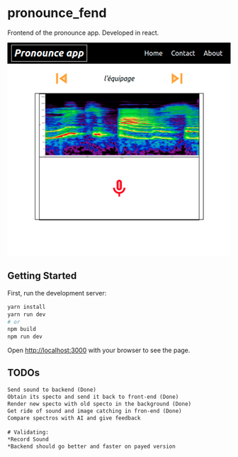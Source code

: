 # pronounce_fend

Frontend of the pronounce app. Developed in react.

![app_img](./img/papp_fend.png)

## Getting Started

First, run the development server:

```bash
yarn install
yarn run dev
# or
npm build
npm run dev
```
Open [http://localhost:3000](http://localhost:3000) with your browser to see the page.


## TODOs

```
Send sound to backend (Done)
Obtain its specto and send it back to front-end (Done)
Render new specto with old specto in the background (Done)
Get ride of sound and image catching in fron-end (Done)
Compare spectros with AI and give feedback

# Validating:
*Record Sound
*Backend should go better and faster on payed version
```


